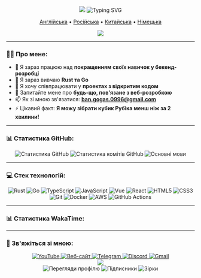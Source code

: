 <div id="header" align="center">
  <img src="https://capsule-render.vercel.app/api?type=wave&color=auto&height=300&section=header&text=Володимир%20Банов&fontSize=90" />
  <img src="https://readme-typing-svg.herokuapp.com?font=Fira+Code&pause=1000&color=F7F7F7&center=true&vCenter=true&width=435&lines=Full-Stack+розробник;Ентузіаст+Open+Source;Завжди+вивчаю+нове;Любитель+Rust+та+TypeScript;Будую+майбутнє;Вирішую+проблеми+за+допомогою+коду;Створюю+дивовижні+враження" alt="Typing SVG" />
  <p align="center">
    <a href="https://github.com/BANSAFAn/BANSAFAn/blob/main/README.md">Англійська</a> •
    <a href="https://github.com/BANSAFAn/BANSAFAn/blob/main/README.ru.md">Російська</a> •
    <a href="https://github.com/BANSAFAn/BANSAFAn/blob/main/README.zh-CN.md">Китайська</a> •
    <a href="https://github.com/BANSAFAn/BANSAFAn/blob/main/README.de.md">Німецька</a>
  </p>
</div>

<div align="center">
  <img src="https://user-images.githubusercontent.com/73097560/115834477-dbab4500-a447-11eb-908a-139a6edaec5c.gif">
</div>

---

### 👨‍💻 Про мене:

- 🔭 Я зараз працюю над **покращенням своїх навичок у бекенд-розробці**
- 🌱 Я зараз вивчаю **Rust та Go**
- 👯 Я хочу співпрацювати у **проектах з відкритим кодом**
- 💬 Запитайте мене про **будь-що, пов'язане з веб-розробкою**
- 📫 Як зі мною зв'язатися: **ban.gogas.0996@gmail.com**
- ⚡ Цікавий факт: **Я можу зібрати кубик Рубіка менш ніж за 2 хвилини!**

---

### 📊 Статистика GitHub:

<div align="center">
  <img src="https://github-readme-stats.vercel.app/api?username=BANSAFAn&show_icons=true&theme=dark&hide_border=true&count_private=true" alt="Статистика GitHub"/>
  <img src="https://github-readme-streak-stats.herokuapp.com/?user=BANSAFAn&theme=dark&hide_border=true" alt="Статистика комітів GitHub"/>
  <img src="https://github-readme-stats.vercel.app/api/top-langs/?username=BANSAFAn&layout=compact&theme=dark&hide_border=true" alt="Основні мови"/>
</div>

---

### 💻 Стек технологій:

<div align="center">
  <img src="https://img.shields.io/badge/Rust-000000?style=for-the-badge&logo=rust&logoColor=white" alt="Rust"/>
  <img src="https://img.shields.io/badge/Go-00ADD8?style=for-the-badge&logo=go&logoColor=white" alt="Go"/>
  <img src="https://img.shields.io/badge/TypeScript-3178C6?style=for-the-badge&logo=typescript&logoColor=white" alt="TypeScript"/>
  <img src="https://img.shields.io/badge/JavaScript-F7DF1E?style=for-the-badge&logo=javascript&logoColor=black" alt="JavaScript"/>
  <img src="https://img.shields.io/badge/Vue.js-4FC08D?style=for-the-badge&logo=vue.js&logoColor=white" alt="Vue"/>
  <img src="https://img.shields.io/badge/React-61DAFB?style=for-the-badge&logo=react&logoColor=black" alt="React"/>
  <img src="https://img.shields.io/badge/HTML5-E34F26?style=for-the-badge&logo=html5&logoColor=white" alt="HTML5"/>
  <img src="https://img.shields.io/badge/CSS3-1572B6?style=for-the-badge&logo=css3&logoColor=white" alt="CSS3"/>
  <img src="https://img.shields.io/badge/Git-F05032?style=for-the-badge&logo=git&logoColor=white" alt="Git"/>
  <img src="https://img.shields.io/badge/Docker-2496ED?style=for-the-badge&logo=docker&logoColor=white" alt="Docker"/>
  <img src="https://img.shields.io/badge/AWS-232F3E?style=for-the-badge&logo=amazon-aws&logoColor=white" alt="AWS"/>
  <img src="https://img.shields.io/badge/GitHub_Actions-2088FF?style=for-the-badge&logo=github-actions&logoColor=white" alt="GitHub Actions"/>
</div>

---

### 📊 Статистика WakaTime:

<!-- WAKATIME:START -->
<!-- WAKATIME:END -->

---

### 🤝 Зв'яжіться зі мною:

<div align="center">
  <a href="https://www.youtube.com/@Baneronetwo" target="_blank">
    <img src="https://img.shields.io/badge/YouTube-FF0000?style=for-the-badge&logo=youtube&logoColor=white" alt="YouTube"/>
  </a>
  <a href="https://baneronetwo.vercel.app/" target="_blank">
    <img src="https://img.shields.io/badge/Website-000000?style=for-the-badge&logo=About.me&logoColor=white" alt="Веб-сайт"/>
  </a>
  <a href="https://t.me/banliveone" target="_blank">
    <img src="https://img.shields.io/badge/Telegram-2CA5E0?style=for-the-badge&logo=telegram&logoColor=white" alt="Telegram"/>
  </a>
  <a href="https://rebrand.ly/liveone" target="_blank">
    <img src="https://img.shields.io/badge/Discord-5865F2?style=for-the-badge&logo=discord&logoColor=white" alt="Discord"/>
  </a>
  <a href="mailto:ban.gogas.0996@gmail.com">
    <img src="https://img.shields.io/badge/Gmail-D14836?style=for-the-badge&logo=gmail&logoColor=white" alt="Gmail"/>
  </a>
</div>





<div align="center">
  <img src="https://user-images.githubusercontent.com/73097560/115834477-dbab4500-a447-11eb-908a-139a6edaec5c.gif">
</div>

<div align="center">
  <img src="https://profile-counter.glitch.me/BANSAFAn/count.svg" alt="Перегляди профілю"/>
  <img src="https://img.shields.io/github/followers/BANSAFAn?label=Підписники&style=social&logo=github" alt="Підписники"/>
  <img src="https://img.shields.io/github/stars/BANSAFAn?label=Зірки&style=social&logo=github" alt="Зірки"/>
</div>